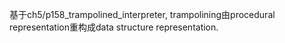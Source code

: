 基于ch5/p158_trampolined_interpreter, trampolining由procedural representation重构成data structure representation.